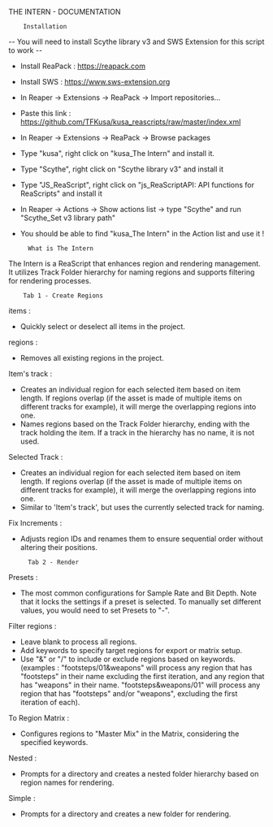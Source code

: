 THE INTERN - DOCUMENTATION


        Installation

-- You will need to install Scythe library v3 and SWS Extension for this script to work --

- Install ReaPack : https://reapack.com
- Install SWS : https://www.sws-extension.org
- In Reaper -> Extensions -> ReaPack -> Import repositories...
- Paste this link : https://github.com/TFKusa/kusa_reascripts/raw/master/index.xml
- In Reaper -> Extensions -> ReaPack -> Browse packages
- Type "kusa", right click on "kusa_The Intern" and install it.
- Type "Scythe", right click on "Scythe library v3" and install it
- Type "JS_ReaScript", right click on "js_ReaScriptAPI: API functions for ReaScripts" and install it
- In Reaper -> Actions -> Show actions list -> type "Scythe" and run "Scythe_Set v3 library path"
- You should be able to find "kusa_The Intern" in the Action list and use it !




        What is The Intern

The Intern is a ReaScript that enhances region and rendering management. It utilizes Track Folder hierarchy for naming regions and supports filtering for rendering processes.



        Tab 1 - Create Regions

items :
- Quickly select or deselect all items in the project.

regions :
- Removes all existing regions in the project.

Item's track :
- Creates an individual region for each selected item based on item length. If regions overlap (if the asset is made of multiple items on different tracks for example), it will merge the overlapping regions into one.
- Names regions based on the Track Folder hierarchy, ending with the track holding the item. If a track in the hierarchy has no name, it is not used.

Selected Track :
- Creates an individual region for each selected item based on item length. If regions overlap (if the asset is made of multiple items on different tracks for example), it will merge the overlapping regions into one.
- Similar to 'Item's track', but uses the currently selected track for naming.

Fix Increments :
- Adjusts region IDs and renames them to ensure sequential order without altering their positions.



        Tab 2 - Render

Presets :
- The most common configurations for Sample Rate and Bit Depth. Note that it locks the settings if a preset is selected. To manually set different values, you would need to set Presets to "-".

Filter regions :
- Leave blank to process all regions.
- Add keywords to specify target regions for export or matrix setup.
- Use "&" or "/" to include or exclude regions based on keywords. (examples :
"footsteps/01&weapons" will process any region that has "footsteps" in their name excluding the first iteration, and any region that has "weapons" in their name.
"footsteps&weapons/01" will process any region that has "footsteps" and/or "weapons", excluding the first iteration of each).

To Region Matrix :
- Configures regions to "Master Mix" in the Matrix, considering the specified keywords.

Nested :
- Prompts for a directory and creates a nested folder hierarchy based on region names for rendering.

Simple :
- Prompts for a directory and creates a new folder for rendering.
